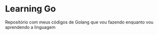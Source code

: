 # Learning Go

Repositório com meus códigos de Golang que vou fazendo enquanto vou aprendendo a
linguagem 
